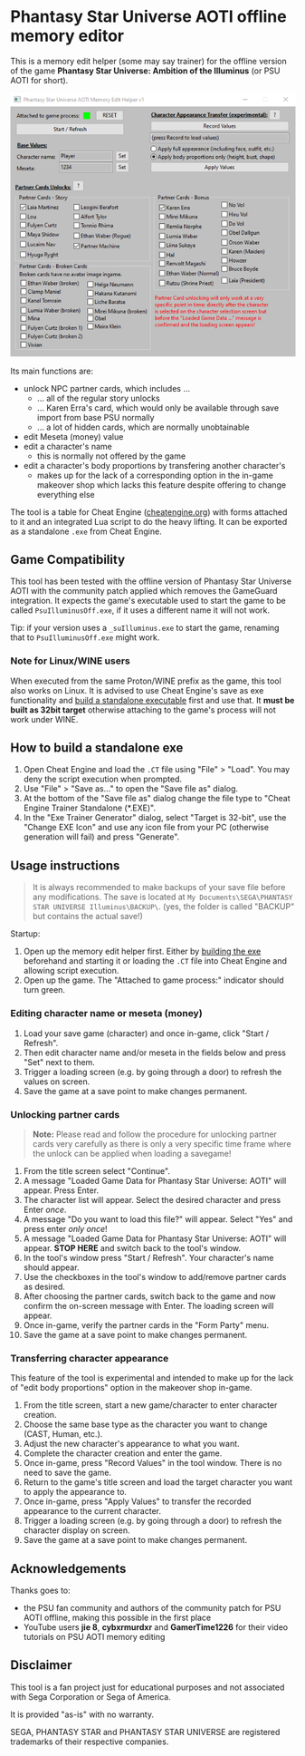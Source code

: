 # Phantasy Star Universe AOTI offline memory editor

This is a memory edit helper (some may say trainer) for the offline version of the game **Phantasy Star Universe: Ambition of the Illuminus** (or PSU AOTI for short).

![](screenshot.png)

Its main functions are:

- unlock NPC partner cards, which includes ...
    - ... all of the regular story unlocks
    - ... Karen Erra's card, which would only be available through save import from base PSU normally
    - ... a lot of hidden cards, which are normally unobtainable
- edit Meseta (money) value
- edit a character's name
    - this is normally not offered by the game
- edit a character's body proportions by transfering another character's
    - makes up for the lack of a corresponding option in the in-game makeover shop which lacks this feature despite offering to change everything else

The tool is a table for Cheat Engine ([cheatengine.org](https://cheatengine.org/)) with forms attached to it and an integrated Lua script to do the heavy lifting.
It can be exported as a standalone `.exe` from Cheat Engine.

## Game Compatibility

This tool has been tested with the offline version of Phantasy Star Universe AOTI with the community patch applied which removes the GameGuard integration.
It expects the game's executable used to start the game to be called `PsuIlluminusOff.exe`, if it uses a different name it will not work.

Tip: if your version uses a `_suIlluminus.exe` to start the game, renaming that to `PsuIlluminusOff.exe` might work.

### Note for Linux/WINE users

When executed from the same Proton/WINE prefix as the game, this tool also works on Linux.
It is advised to use Cheat Engine's save as exe functionality and [build a standalone executable](#how-to-build-a-standalone-exe) first and use that.
It **must be built as 32bit target** otherwise attaching to the game's process will not work under WINE.

## How to build a standalone exe

1. Open Cheat Engine and load the `.CT` file using "File" > "Load". You may deny the script execution when prompted.
2. Use "File" > "Save as..." to open the "Save file as" dialog.
3. At the bottom of the "Save file as" dialog change the file type to "Cheat Engine Trainer Standalone (*.EXE)".
4. In the "Exe Trainer Generator" dialog, select "Target is 32-bit", use the "Change EXE Icon" and use any icon file from your PC (otherwise generation will fail) and press "Generate".

## Usage instructions

> It is always recommended to make backups of your save file before any modifications.
> The save is located at `My Documents\SEGA\PHANTASY STAR UNIVERSE Illuminus\BACKUP\`.
> (yes, the folder is called "BACKUP" but contains the actual save!)

Startup:

1. Open up the memory edit helper first. Either by [building the exe](#how-to-build-a-standalone-exe) beforehand and starting it or loading the `.CT` file into Cheat Engine and allowing script execution.
2. Open up the game. The "Attached to game process:" indicator should turn green.

### Editing character name or meseta (money)

1. Load your save game (character) and once in-game, click "Start / Refresh".
2. Then edit character name and/or meseta in the fields below and press "Set" next to them.
3. Trigger a loading screen (e.g. by going through a door) to refresh the values on screen.
4. Save the game at a save point to make changes permanent.

### Unlocking partner cards

> **Note:**
> Please read and follow the procedure for unlocking partner cards very carefully as there is only a very specific time frame where the unlock can be applied when loading a savegame!

1. From the title screen select "Continue".
2. A message "Loaded Game Data for Phantasy Star Universe: AOTI" will appear. Press Enter.
3. The character list will appear. Select the desired character and press Enter *once*.
4. A message "Do you want to load this file?" will appear. Select "Yes" and press enter *only once*!
5. A message "Loaded Game Data for Phantasy Star Universe: AOTI" will appear. **STOP HERE** and switch back to the tool's window.
6. In the tool's window press "Start / Refresh". Your character's name should appear.
7. Use the checkboxes in the tool's window to add/remove partner cards as desired.
8. After choosing the partner cards, switch back to the game and now confirm the on-screen message with Enter. The loading screen will appear.
9. Once in-game, verify the partner cards in the "Form Party" menu.
10. Save the game at a save point to make changes permanent.

### Transferring character appearance

This feature of the tool is experimental and intended to make up for the lack of "edit body proportions" option in the makeover shop in-game.

1. From the title screen, start a new game/character to enter character creation.
2. Choose the same base type as the character you want to change (CAST, Human, etc.).
3. Adjust the new character's appearance to what you want.
4. Complete the character creation and enter the game.
5. Once in-game, press "Record Values" in the tool window. There is no need to save the game.
6. Return to the game's title screen and load the target character you want to apply the appearance to.
7. Once in-game, press "Apply Values" to transfer the recorded appearance to the current character.
8. Trigger a loading screen (e.g. by going through a door) to refresh the character display on screen.
9. Save the game at a save point to make changes permanent.

## Acknowledgements

Thanks goes to:

- the PSU fan community and authors of the community patch for PSU AOTI offline, making this possible in the first place
- YouTube users **jie 8**, **cybxrmurdxr** and **GamerTime1226** for their video tutorials on PSU AOTI memory editing

## Disclaimer

This tool is a fan project just for educational purposes and not associated with Sega Corporation or Sega of America.

It is provided "as-is" with no warranty.

SEGA, PHANTASY STAR and PHANTASY STAR UNIVERSE are registered trademarks of their respective companies.
